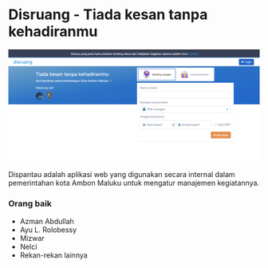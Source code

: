 # Disruang - Tiada kesan tanpa kehadiranmu
![demo](./disruang-demo.png)

Dispantau adalah aplikasi web yang digunakan secara internal dalam pemerintahan kota Ambon Maluku untuk mengatur manajemen kegiatannya.

### Orang baik
* Azman Abdullah
* Ayu L. Rolobessy
* Mizwar
* Nelci
* Rekan-rekan lainnya
